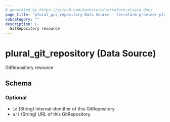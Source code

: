 ```yaml
---
# generated by https://github.com/hashicorp/terraform-plugin-docs
page_title: "plural_git_repository Data Source - terraform-provider-plural"
subcategory: ""
description: |-
  GitRepository resource
---
```


# plural_git_repository (Data Source)

GitRepository resource



<!-- schema generated by tfplugindocs -->
## Schema

### Optional

- `id` (String) Internal identifier of this GitRepository.
- `url` (String) URL of this GitRepository.
